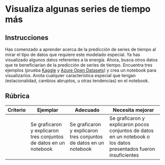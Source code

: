 # Visualiza algunas series de tiempo más

## Instrucciones

Has comenzado a aprender acerca de la predicción de series de tiempo al mirar el tipo de datos que requiere este modelado especial. Ya has visualizado algunos datos referentes a la energía. Ahora, busca otros datos que te beneficiarían de la predicción de series de tiempo. Encuentra tres ejemplos (prueba [Kaggle](https://kaggle.com) y [Azure Open Datasets](https://azure.microsoft.com/en-us/services/open-datasets/catalog/?WT.mc_id=academic-15963-cxa)) y crea un notebook para visualizarlos. Anota cualquier característica especial que tengan (estacionalidad, cambios abruptos, u otras tendencias) en el notebook.

## Rúbrica

| Criterio | Ejemplar                                              | Adecuado                                             | Necesita mejorar                                                                         |
| -------- | ------------------------------------------------------ | ---------------------------------------------------- | ----------------------------------------------------------------------------------------- |
|          | Se graficaron y explicaron tres conjuntos de datos en un notebook | Se graficaron y explicaron tres conjuntos de datos en un notebook | Se graficaron y explicaron pocos conjuntos de datos en un notebook o los datos presentados fueron insuficientes |
